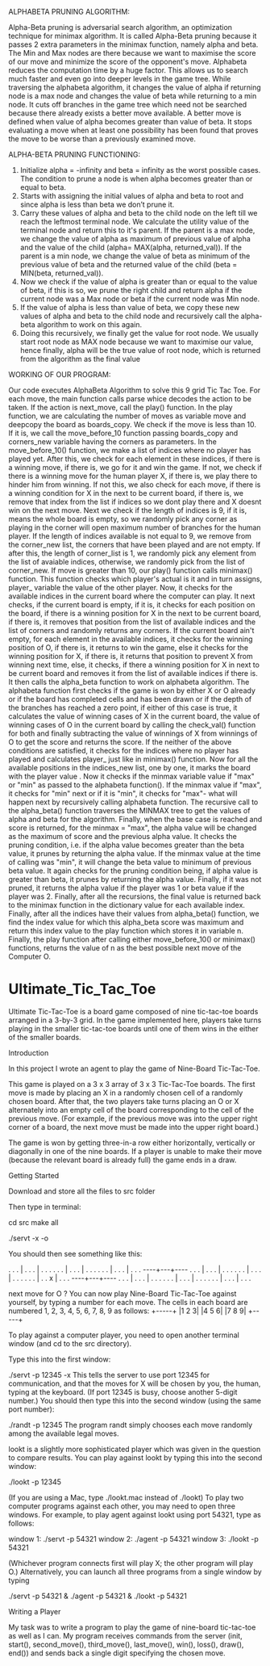 ALPHABETA PRUNING ALGORITHM:

Alpha-Beta pruning is adversarial search algorithm, an optimization technique for minimax algorithm. It is called Alpha-Beta
pruning because it passes 2 extra parameters in the minimax function, namely alpha and beta. The Min and Max nodes are there
because we want to maximise the score of our move and minimize the score of the opponent's move. Alphabeta reduces the computation time
by a huge factor. This allows us to search much faster and even go into deeper levels in the game tree. While traversing the alphabeta
algorithm, it changes the value of alpha if returning node is a max node and changes the value of beta while returning to a min node. It
cuts off branches in the game tree which need not be searched because there already exists a better move available. A better move is
defined when value of alpha becomes greater than value of beta. It stops evaluating a move when at least one possibility has been found
that proves the move to be worse than a previously examined move.

ALPHA-BETA PRUNING FUNCTIONING:

1.	Initialize alpha = -infinity and beta = infinity as the worst possible cases. The condition to prune a node is when alpha becomes
greater than or equal to beta.
2.	Starts with assigning the initial values of alpha and beta to root and since alpha is less than beta we don’t prune it.
3.	Carry these values of alpha and beta to the child node on the left till we reach the leftmost terminal node. We calculate the
utility value of the terminal node and return this to it's parent. If the parent is a max node, we change the value of alpha as maximum
of previous value of alpha and the value of the child (alpha= MAX(alpha, returned_val)). If the parent is a min node, we change the
value of beta as minimum of the previous value of beta and the returned value of the child (beta = MIN(beta, returned_val)).
4. Now we check if the value of alpha is greater than or equal to the value of beta, if this is so, we prune the right child and return
alpha if the current node was a Max node or beta if the current node was Min node.
5. If the value of alpha is less than value of beta, we copy these new values of alpha and beta to the child node and recursively call
the alpha-beta algorithm to work on this again.
6. Doing this recursively, we finally get the value for root node. We usually start root node as MAX node because we want to maximise our
value, hence finally, alpha will be the true value of root node, which is returned from the algorithm as the final value

WORKING OF OUR PROGRAM:

Our code executes AlphaBeta Algorithm to solve this 9 grid Tic Tac Toe.
For each move, the main function calls parse whice decodes the action to be taken.
If the action is next_move, call the play() function. In the play function, we are calculating the number of moves as variable move and deepcopy the board as boards_copy. We check if the move is less than 10.
If it is, we call the move_before_10 function passing boards_copy and corners_new variable having the corners as parameters. In the move_before_10() function, we make a list of indices where no player has played yet. After this, we check for each element in these indices, if there is a winning move, if there is, we go for it and win the game.
If not, we check if there is a winning move for the human player X, if there is, we play there to hinder him from winning.
If not this, we also check for each move, if there is a winning condition for X in the next to be current board, if there is, we remove that index from the list if indices so we dont play there and X doesnt win on the next move. Next we check if the length of indices is 9, if it is, means the whole board is empty, so we randomly pick any corner as playing in the corner will open maximum number of branches for the human player. If the length of indices available is not equal to 9, we remove from the corner_new list, the corners that have been played and are not empty. If after this, the length of corner_list is 1, we randomly pick any element from the list of avaiable indices, otherwise, we randomly pick from the list of corner_new.
 If move is greater than 10, our play() function calls minimax() function. This function checks which player's actual is it and in turn assigns, player_ variable the value of the other player. Now, it checks for the available indices in the current board where the computer can play. It next checks, if the current board is empty, if it is, it checks for each position on the board, if there is a winning position for X in the next to be current board, if there is, it removes that position from the list of available indices  and the list of corners and randomly returns any corners. If the current board ain't empty, for each element in the available indices, it checks for the winning position of O, if there is, it returns to win the game, else it checks for the winning position for X, if there is, it returns that position to prevent X from winning next time, else, it checks, if there a winning position for X in next to be current board and removes it from the list of available indices if there is. It then calls the alpha_beta function to work on alphabeta algorithm. The alphabeta function first checks if the game is won by either X or O already or if the board has completed cells and has been drawn or if the depth of the branches has reached a zero point, if either of this case is true, it calculates the value of winning cases of
 X in the current board, the value of winning cases of O in the current board by calling the check_val() function for both and finally subtracting the value of winnings of X from winnings of O to get the score and returns the score.
 If the neither of the above conditions are satisfied, it checks for the indices where no player has played and calculates player_ just like in minimax() function. Now for all the available positions in the indices_new list, one by one, it marks the board with the player value .
 Now it checks if the minmax variable value if "max" or "min" as passed to the alphabeta function(). If the minmax value if "max", it checks for "min" next or if it is "min", it checks for "max"-  what will happen next by recursively calling alphabeta function. The recursive call to the alpha_beta() function traverses the MINMAX tree to get the values of alpha and beta for the algorithm. Finally, when the base case is reached and score is returned, for the minmax = "max", the alpha value will be changed as the maximum of score and the previous alpha value. It checks the pruning condition, i.e. if the alpha value becomes greater than the beta value, it prunes by returning the alpha value. If the minmax value at the time of calling was "min", it will change the beta value to minimum of previous beta value. It again checks for the pruning condition being, if alpha value is greater than beta, it prunes by returning the alpha value.
 Finally, if it was not pruned, it returns the alpha value if the player was 1 or beta value if the player was 2. Finally, after all the recursions, the final value is returned back to the minimax function in the dictionary value for each available index.
 Finally, after all the indices have their values from alpha_beta() function, we find the index value for which this alpha_beta score was maximum and return this index value to the play function which stores it in variable n. Finally, the play function after calling either move_before_10() or minimax() functions, returns the value of n as the best possible next move of the Computer O.


# Ultimate_Tic_Tac_Toe
Ultimate Tic-Tac-Toe is a board game composed of nine tic-tac-toe boards arranged in a 3-by-3 grid. In the game implemented here, players take turns playing in the smaller tic-tac-toe boards until one of them wins in the either of the smaller boards.

Introduction

In this project I wrote an agent to play the game of Nine-Board Tic-Tac-Toe.

This game is played on a 3 x 3 array of 3 x 3 Tic-Tac-Toe boards. The first move is made by placing an X in a randomly chosen cell of a randomly chosen board. After that, the two players take turns placing an O or X alternately into an empty cell of the board corresponding to the cell of the previous move. (For example, if the previous move was into the upper right corner of a board, the next move must be made into the upper right board.)

The game is won by getting three-in-a row either horizontally, vertically or diagonally in one of the nine boards. If a player is unable to make their move (because the relevant board is already full) the game ends in a draw.


Getting Started

Download and store all the files to src folder

Then type in terminal:

cd src
make all

./servt -x -o

You should then see something like this:


 . . . | . . . | . . .
 . . . | . . . | . . .
 . . . | . . . | . . .
 ----+---+----
 . . . | . . . | . . .
 . . . | . . . | . . .
 . . . | . . x | . . .
 ----+---+----
 . . . | . . . | . . .
 . . . | . . . | . . .
 . . . | . . . | . . .
 
 

next move for O ? 
You can now play Nine-Board Tic-Tac-Toe against yourself, by typing a number for each move. 
The cells in each board are numbered 1, 2, 3, 4, 5, 6, 7, 8, 9 as follows:
+-----+
|1 2 3|
|4 5 6|
|7 8 9|
+-----+

To play against a computer player, you need to open another terminal window (and cd to the src directory).

Type this into the first window:

./servt -p 12345 -x
This tells the server to use port 12345 for communication, and that the moves for X will be chosen by you, the human, typing at the keyboard. (If port 12345 is busy, choose another 5-digit number.)
You should then type this into the second window (using the same port number):

./randt -p 12345
The program randt simply chooses each move randomly among the available legal moves.


lookt is a slightly more sophisticated player which was given in the question to compare results.
You can play against lookt by typing this into the second window:

./lookt -p 12345

(If you are using a Mac, type ./lookt.mac instead of ./lookt)
To play two computer programs against each other, you may need to open three windows. For example, to play agent against lookt using port 54321, type as follows:

window 1:	./servt -p 54321
window 2:	./agent -p 54321
window 3:	./lookt -p 54321

(Whichever program connects first will play X; the other program will play O.)
Alternatively, you can launch all three programs from a single window by typing

./servt -p 54321 &
./agent -p 54321 &
./lookt -p 54321

Writing a Player

My task was to write a program to play the game of nine-board tic-tac-toe as well as I can.
My program receives commands from the server (init, start(), second_move(), third_move(), last_move(), win(), loss(), draw(), end()) and sends back a single digit specifying the chosen move.
